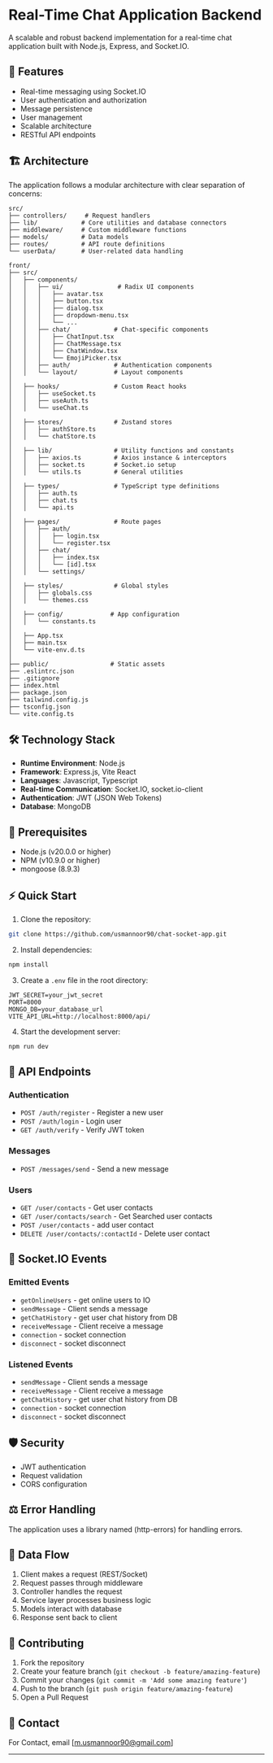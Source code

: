 # Real-Time Chat Application Backend

A scalable and robust backend implementation for a real-time chat application built with Node.js, Express, and Socket.IO.

## 🚀 Features

- Real-time messaging using Socket.IO
- User authentication and authorization
- Message persistence
- User management
- Scalable architecture
- RESTful API endpoints

## 🏗️ Architecture

The application follows a modular architecture with clear separation of concerns:

```
src/
├── controllers/     # Request handlers
├── lib/            # Core utilities and database connectors
├── middleware/     # Custom middleware functions
├── models/         # Data models
├── routes/         # API route definitions
└── userData/       # User-related data handling
```

```
front/
├── src/
│   ├── components/
│   │   ├── ui/               # Radix UI components
│   │   │   ├── avatar.tsx
│   │   │   ├── button.tsx
│   │   │   ├── dialog.tsx
│   │   │   ├── dropdown-menu.tsx
│   │   │   └── ...
│   │   ├── chat/            # Chat-specific components
│   │   │   ├── ChatInput.tsx
│   │   │   ├── ChatMessage.tsx
│   │   │   ├── ChatWindow.tsx
│   │   │   └── EmojiPicker.tsx
│   │   ├── auth/            # Authentication components
│   │   └── layout/          # Layout components
│
│   ├── hooks/               # Custom React hooks
│   │   ├── useSocket.ts
│   │   ├── useAuth.ts
│   │   └── useChat.ts
│
│   ├── stores/              # Zustand stores
│   │   ├── authStore.ts
│   │   └── chatStore.ts
│
│   ├── lib/                 # Utility functions and constants
│   │   ├── axios.ts         # Axios instance & interceptors
│   │   ├── socket.ts        # Socket.io setup
│   │   └── utils.ts         # General utilities
│
│   ├── types/               # TypeScript type definitions
│   │   ├── auth.ts
│   │   ├── chat.ts
│   │   └── api.ts
│
│   ├── pages/               # Route pages
│   │   ├── auth/
│   │   │   ├── login.tsx
│   │   │   └── register.tsx
│   │   ├── chat/
│   │   │   ├── index.tsx
│   │   │   └── [id].tsx
│   │   └── settings/
│
│   ├── styles/              # Global styles
│   │   ├── globals.css
│   │   └── themes.css
│
│   ├── config/             # App configuration
│   │   └── constants.ts
│
│   ├── App.tsx
│   ├── main.tsx
│   └── vite-env.d.ts
│
├── public/                 # Static assets
├── .eslintrc.json
├── .gitignore
├── index.html
├── package.json
├── tailwind.config.js
├── tsconfig.json
└── vite.config.ts
```

## 🛠️ Technology Stack

- **Runtime Environment**: Node.js
- **Framework**: Express.js, Vite React
- **Languages**: Javascript, Typescript
- **Real-time Communication**: Socket.IO, socket.io-client
- **Authentication**: JWT (JSON Web Tokens)
- **Database**: MongoDB

## 🚦 Prerequisites

- Node.js (v20.0.0 or higher)
- NPM (v10.9.0 or higher)
- mongoose (8.9.3)

## ⚡ Quick Start

1. Clone the repository:

```bash
git clone https://github.com/usmannoor90/chat-socket-app.git
```

2. Install dependencies:

```bash
npm install
```

3. Create a `.env` file in the root directory:

```env
JWT_SECRET=your_jwt_secret
PORT=8000
MONGO_DB=your_database_url
VITE_API_URL=http://localhost:8000/api/
```

4. Start the development server:

```bash
npm run dev
```

## 🔌 API Endpoints

### Authentication

- `POST /auth/register` - Register a new user
- `POST /auth/login` - Login user
- `GET /auth/verify` - Verify JWT token

### Messages

- `POST /messages/send` - Send a new message

### Users

- `GET /user/contacts` - Get user contacts
- `GET /user/contacts/search` - Get Searched user contacts
- `POST /user/contacts` - add user contact
- `DELETE /user/contacts/:contactId` - Delete user contact

## 🔗 Socket.IO Events

### Emitted Events

- `getOnlineUsers` - get online users to IO
- `sendMessage` - Client sends a message
- `getChatHistory` - get user chat history from DB
- `receiveMessage` - Client receive a message
- `connection` - socket connection
- `disconnect` - socket disconnect

### Listened Events

- `sendMessage` - Client sends a message
- `receiveMessage` - Client receive a message
- `getChatHistory` - get user chat history from DB
- `connection` - socket connection
- `disconnect` - socket disconnect

## 🛡️ Security

- JWT authentication
- Request validation
- CORS configuration

## ⚖️ Error Handling

The application uses a library named (http-errors) for handling errors.

## 🔄 Data Flow

1. Client makes a request (REST/Socket)
2. Request passes through middleware
3. Controller handles the request
4. Service layer processes business logic
5. Models interact with database
6. Response sent back to client

## 📝 Contributing

1. Fork the repository
2. Create your feature branch (`git checkout -b feature/amazing-feature`)
3. Commit your changes (`git commit -m 'Add some amazing feature'`)
4. Push to the branch (`git push origin feature/amazing-feature`)
5. Open a Pull Request

## 🤝 Contact

For Contact, email [m.usmannoor90@gmail.com]

---
